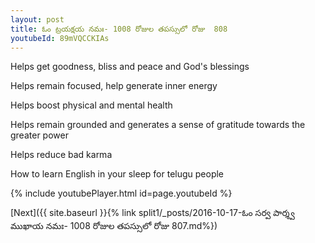 ```yaml
---
layout: post
title: ఓం ట్రయక్షయ నమః- 1008 రోజుల తపస్సులో రోజు  808
youtubeId: 89mVQCCKIAs
---
```

 
 
Helps get goodness, bliss and peace and God's blessings
 
Helps remain focused, help generate inner energy 
 
Helps boost physical and mental health 
 
Helps remain grounded and generates a sense of gratitude towards the greater power 
 
Helps reduce bad karma
 
How to learn English in your sleep for telugu people
 
 
 
 


{% include youtubePlayer.html id=page.youtubeId %}
 
[Next]({{ site.baseurl }}{% link split1/_posts/2016-10-17-ఓం సర్వ పార్శ్వ ముఖాయ నమః- 1008 రోజుల తపస్సులో రోజు  807.md%})
 
